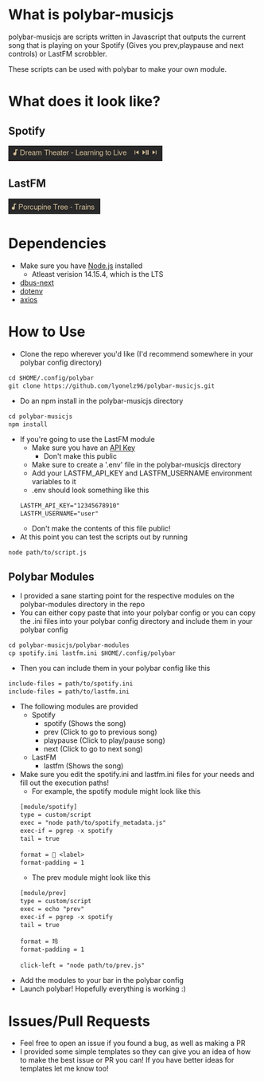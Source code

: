 # What is polybar-musicjs
polybar-musicjs are scripts written in Javascript that outputs the current 
song that is playing on your Spotify (Gives you prev,playpause and next
controls) or LastFM scrobbler.

These scripts can be used with polybar to make your own module.

# What does it look like?

## Spotify
![Spotify](screenshots/spotify.png)

## LastFM
![LastFM](screenshots/lastfm.png)

# Dependencies
  - Make sure you have [Node.js](https://nodejs.org/en/) installed 
    - Atleast verision 14.15.4, which is the LTS
  - [dbus-next](https://github.com/dbusjs/node-dbus-next)
  - [dotenv](https://github.com/motdotla/dotenv)
  - [axios](https://github.com/axios/axios)

# How to Use
  - Clone the repo wherever you'd like (I'd recommend somewhere in your 
  polybar config directory)
  ```
  cd $HOME/.config/polybar
  git clone https://github.com/lyonelz96/polybar-musicjs.git
  ```
  - Do an npm install in the polybar-musicjs directory
  ```
  cd polybar-musicjs
  npm install
  ```
  - If you're going to use the LastFM module
    - Make sure you have an [API Key](https://www.last.fm/api)
      - Don't make this public
    - Make sure to create a '.env' file in the polybar-musicjs directory
    - Add your LASTFM_API_KEY and LASTFM_USERNAME environment variables to it
    - .env should look something like this
    ```
    LASTFM_API_KEY="12345678910"
    LASTFM_USERNAME="user"
    ```
    - Don't make the contents of this file public!
  - At this point you can test the scripts out by running
  ```
  node path/to/script.js
  ```
## Polybar Modules
  - I provided a sane starting point for the respective modules on the
  polybar-modules directory in the repo
  - You can either copy paste that into your polybar config or you can copy
  the .ini files into your polybar config directory and include them in your
  polybar config
  ```
  cd polybar-musicjs/polybar-modules
  cp spotify.ini lastfm.ini $HOME/.config/polybar
  ```
  - Then you can include them in your polybar config like this
  ```
  include-files = path/to/spotify.ini
  include-files = path/to/lastfm.ini
  ```
  - The following modules are provided
    - Spotify
      - spotify (Shows the song)
      - prev (Click to go to previous song)
      - playpause (Click to play/pause song)
      - next (Click to go to next song)
    - LastFM
      - lastfm (Shows the song)
  - Make sure you edit the spotify.ini and lastfm.ini files for your needs and
  fill out the execution paths!
    - For example, the spotify module might look like this
    ```
    [module/spotify]
    type = custom/script
    exec = "node path/to/spotify_metadata.js"
    exec-if = pgrep -x spotify
    tail = true

    format =  <label>
    format-padding = 1
    ```
    - The prev module might look like this
    ```
    [module/prev]
    type = custom/script
    exec = echo "prev"
    exec-if = pgrep -x spotify
    tail = true

    format = 玲
    format-padding = 1

    click-left = "node path/to/prev.js"
    ```
  - Add the modules to your bar in the polybar config
  - Launch polybar! Hopefully everything is working :)

# Issues/Pull Requests
  - Feel free to open an issue if you found a bug, as well as making a PR
  - I provided some simple templates so they can give you an idea of how 
  to make the best issue or PR you can! If you have better ideas for templates
  let me know too!
